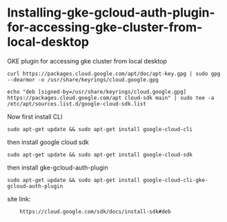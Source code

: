# Installing-gke-gcloud-auth-plugin-for-accessing-gke-cluster-from-local-desktop
GKE plugin for accessing gke cluster from local desktop

    curl https://packages.cloud.google.com/apt/doc/apt-key.gpg | sudo gpg --dearmor -o /usr/share/keyrings/cloud.google.gpg
    
    echo "deb [signed-by=/usr/share/keyrings/cloud.google.gpg] https://packages.cloud.google.com/apt cloud-sdk main" | sudo tee -a /etc/apt/sources.list.d/google-cloud-sdk.list
    
Now first install CLI

    sudo apt-get update && sudo apt-get install google-cloud-cli

then install google cloud sdk

    sudo apt-get update && sudo apt-get install google-cloud-sdk
    
then install gke-gcloud-auth-plugin

    sudo apt-get update && sudo apt-get install google-cloud-cli-gke-gcloud-auth-plugin

site link:

        https://cloud.google.com/sdk/docs/install-sdk#deb
